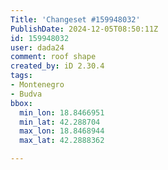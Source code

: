 ```yaml
---
Title: 'Changeset #159948032'
PublishDate: 2024-12-05T08:50:11Z
id: 159948032
user: dada24
comment: roof shape
created_by: iD 2.30.4
tags:
- Montenegro
- Budva
bbox:
  min_lon: 18.8466951
  min_lat: 42.288704
  max_lon: 18.8468944
  max_lat: 42.2888362

---
```

